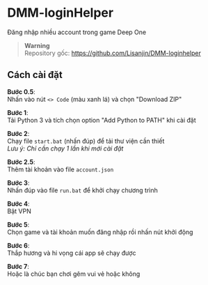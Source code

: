 # DMM-loginHelper
Đăng nhập nhiều account trong game Deep One

> **Warning**  
> Repository gốc: https://github.com/Lisanjin/DMM-loginhelper  

## Cách cài đặt

**Bước 0.5**:  
Nhấn vào nút `<> Code` (màu xanh lá) và chọn "Download ZIP"

**Bước 1**:  
Tải Python 3 và tích chọn option "Add Python to PATH" khi cài đặt

**Bước 2**:  
Chạy file `start.bat` (nhấn đúp) để tải thư viện cần thiết  
*Lưu ý: Chỉ cần chạy 1 lần khi mới cài đặt*

**Bước 2.5**:  
Thêm tài khoản vào file `account.json`

**Bước 3**:  
Nhấn đúp vào file `run.bat` để khởi chạy chương trình

**Bước 4**:  
Bật VPN

**Bước 5**:  
Chọn game và tài khoản muốn đăng nhập rồi nhấn nút khởi động

**Bước 6**:  
Thắp hương và hi vọng cái app sẽ chạy được

**Bước 7**:  
Hoặc là chúc bạn chơi gêm vui vẻ hoặc không
